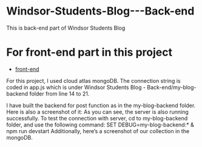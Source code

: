 # Windsor-Students-Blog---Back-end
 
 This is back-end part of Windsor Students Blog

# For front-end part in this project

* [front-end](https://github.com/HaolunWang/Windsor-Students-Blog---Front-end)

For this project, I used cloud atlas mongoDB.
The connection string is coded in app.js 
which is under Windsor Students Blog - Back-end/my-blog-backend folder
from line 14 to 21.

I have built the backend for post function as in the my-blog-backend folder. Here is also a screenshot of it: 
As you can see, the server is also running successfully. 
To test the connection with server, cd to my-blog-backend folder, and use the following command:
	SET DEBUG=my-blog-backend:* & npm run devstart
Additionally, here’s a screenshot of our collection in the mongoDB.

